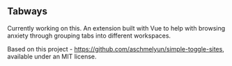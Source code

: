 ## Tabways

Currently working on this. An extension built with Vue to help with browsing anxiety through grouping tabs into different workspaces.

Based on this project - https://github.com/aschmelyun/simple-toggle-sites, available under an MIT license.

